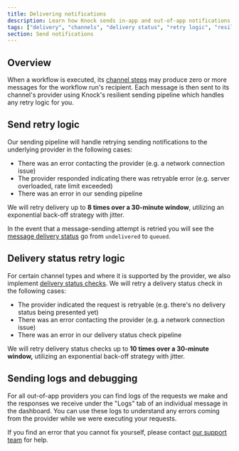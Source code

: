 ```yaml
---
title: Delivering notifications
description: Learn how Knock sends in-app and out-of-app notifications to email, SMS, push, and chat channels (such as Slack).
tags: ["delivery", "channels", "delivery status", "retry logic", "resilience"]
section: Send notifications
---
```


## Overview

When a workflow is executed, its [channel steps](/designing-workflows/channel-step) may produce zero or more messages for the workflow run's recipient. Each message is then sent to its channel's provider using Knock's resilient sending pipeline which handles any retry logic for you.

## Send retry logic

Our sending pipeline will handle retrying sending notifications to the underlying provider in the following cases:

- There was an error contacting the provider (e.g. a network connection issue)
- The provider responded indicating there was retryable error (e.g. server overloaded, rate limit exceeded)
- There was an error in our sending pipeline

We will retry delivery up to **8 times over a 30-minute window**, utilizing an exponential back-off strategy with jitter.

In the event that a message-sending attempt is retried you will see the [message delivery status](/send-notifications/message-statuses#delivery-status) go from `undelivered` to `queued`.

## Delivery status retry logic

For certain channel types and where it is supported by the provider, we also implement [delivery status checks](/send-notifications/message-statuses#delivery-status). We will retry a delivery status check in the following cases:

- The provider indicated the request is retryable (e.g. there's no delivery status being presented yet)
- There was an error contacting the provider (e.g. a network connection issue)
- There was an error in our delivery status check pipeline

We will retry delivery status checks up to **10 times over a 30-minute window,** utilizing an exponential back-off strategy with jitter.

## Sending logs and debugging

For all out-of-app providers you can find logs of the requests we make and the responses we receive under the "Logs" tab of an individual message in the dashboard. You can use these logs to understand any errors coming from the provider while we were executing your requests.

If you find an error that you cannot fix yourself, please contact [our support team](mailto:support@knock.app) for help.

